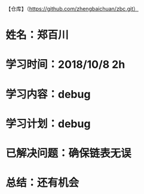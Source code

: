 【仓库】（https://github.com/zhengbaichuan/zbc.git）
# 姓名：郑百川
# 学习时间：2018/10/8 2h
# 学习内容：debug
# 学习计划：debug
# 已解决问题：确保链表无误
# 总结：还有机会

